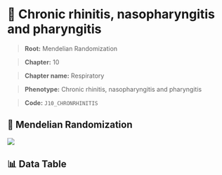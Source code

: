 # 🧪 Chronic rhinitis, nasopharyngitis and pharyngitis

> **Root:** Mendelian Randomization

> **Chapter:** 10  

> **Chapter name:** Respiratory

> **Phenotype:** Chronic rhinitis, nasopharyngitis and pharyngitis  

> **Code:** `J10_CHRONRHINITIS`

## 🧬 Mendelian Randomization  

<img src="/MR/Figures/Forward/J10_CHRONRHINITIS.png"/>

## 📊 Data Table

<CsvTableMRF src="/public/MR/Data/Forward/J10_CHRONRHINITIS.csv"/>
